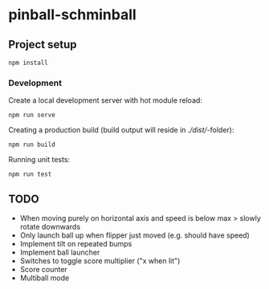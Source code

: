 # pinball-schminball

## Project setup
```
npm install
```

### Development

Create a local development server with hot module reload:

```
npm run serve
```

Creating a production build (build output will reside in _./dist/_-folder):

```
npm run build
```

Running unit tests:

```
npm run test
```
## TODO

* When moving purely on horizontal axis and speed is below max > slowly rotate downwards
* Only launch ball up when flipper just moved (e.g. should have speed)
* Implement tilt on repeated bumps
* Implement ball launcher
* Switches to toggle score multiplier ("x when lit")
* Score counter
* Multiball mode
